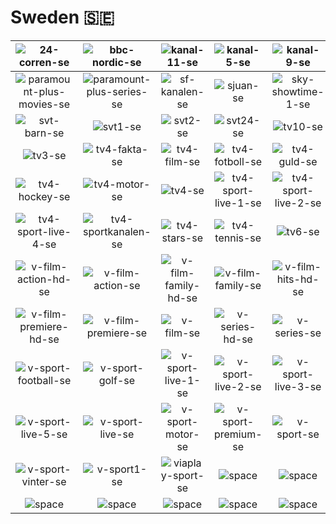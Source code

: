 # Sweden 🇸🇪

| ![24-corren-se] | ![bbc-nordic-se] | ![kanal-11-se] | ![kanal-5-se] | ![kanal-9-se] | ![kunskapskanalen-se] |
|:---:|:---:|:---:|:---:|:---:|:---:|
| ![paramount-plus-movies-se] | ![paramount-plus-series-se] | ![sf-kanalen-se] | ![sjuan-se] | ![sky-showtime-1-se] | ![sky-showtime-2-se] |
| ![svt-barn-se] | ![svt1-se] | ![svt2-se] | ![svt24-se] | ![tv10-se] | ![tv12-se] |
| ![tv3-se] | ![tv4-fakta-se] | ![tv4-film-se] | ![tv4-fotboll-se] | ![tv4-guld-se] | ![tv4-hits-se] |
| ![tv4-hockey-se] | ![tv4-motor-se] | ![tv4-se] | ![tv4-sport-live-1-se] | ![tv4-sport-live-2-se] | ![tv4-sport-live-3-se] |
| ![tv4-sport-live-4-se] | ![tv4-sportkanalen-se] | ![tv4-stars-se] | ![tv4-tennis-se] | ![tv6-se] | ![tv8-se] |
| ![v-film-action-hd-se] | ![v-film-action-se] | ![v-film-family-hd-se] | ![v-film-family-se] | ![v-film-hits-hd-se] | ![v-film-hits-se] |
| ![v-film-premiere-hd-se] | ![v-film-premiere-se] | ![v-film-se] | ![v-series-hd-se] | ![v-series-se] | ![v-sport-extra-se] |
| ![v-sport-football-se] | ![v-sport-golf-se] | ![v-sport-live-1-se] | ![v-sport-live-2-se] | ![v-sport-live-3-se] | ![v-sport-live-4-se] |
| ![v-sport-live-5-se] | ![v-sport-live-se] | ![v-sport-motor-se] | ![v-sport-premium-se] | ![v-sport-se] | ![v-sport-ultrahd-se] |
| ![v-sport-vinter-se] | ![v-sport1-se] | ![viaplay-sport-se] | ![space] | ![space] | ![space] |
| ![space]| ![space]| ![space]| ![space]| ![space]| ![space]|


[24-corren-se]:24-corren-se.png
[bbc-nordic-se]:bbc-nordic-se.png
[kanal-11-se]:kanal-11-se.png
[kanal-5-se]:kanal-5-se.png
[kanal-9-se]:kanal-9-se.png
[kunskapskanalen-se]:kunskapskanalen-se.png
[paramount-plus-movies-se]:paramount-plus-movies-se.png
[paramount-plus-series-se]:paramount-plus-series-se.png
[sf-kanalen-se]:sf-kanalen-se.png
[sjuan-se]:sjuan-se.png
[sky-showtime-1-se]:sky-showtime-1-se.png
[sky-showtime-2-se]:sky-showtime-2-se.png
[svt-barn-se]:svt-barn-se.png
[svt1-se]:svt1-se.png
[svt2-se]:svt2-se.png
[svt24-se]:svt24-se.png
[tv10-se]:tv10-se.png
[tv12-se]:tv12-se.png
[tv3-se]:tv3-se.png
[tv4-fakta-se]:tv4-fakta-se.png
[tv4-film-se]:tv4-film-se.png
[tv4-fotboll-se]:tv4-fotboll-se.png
[tv4-guld-se]:tv4-guld-se.png
[tv4-hits-se]:tv4-hits-se.png
[tv4-hockey-se]:tv4-hockey-se.png
[tv4-motor-se]:tv4-motor-se.png
[tv4-se]:tv4-se.png
[tv4-sport-live-1-se]:tv4-sport-live-1-se.png
[tv4-sport-live-2-se]:tv4-sport-live-2-se.png
[tv4-sport-live-3-se]:tv4-sport-live-3-se.png
[tv4-sport-live-4-se]:tv4-sport-live-4-se.png
[tv4-sportkanalen-se]:tv4-sportkanalen-se.png
[tv4-stars-se]:tv4-stars-se.png
[tv4-tennis-se]:tv4-tennis-se.png
[tv6-se]:tv6-se.png
[tv8-se]:tv8-se.png
[v-film-action-hd-se]:v-film-action-hd-se.png
[v-film-action-se]:v-film-action-se.png
[v-film-family-hd-se]:v-film-family-hd-se.png
[v-film-family-se]:v-film-family-se.png
[v-film-hits-hd-se]:v-film-hits-hd-se.png
[v-film-hits-se]:v-film-hits-se.png
[v-film-premiere-hd-se]:v-film-premiere-hd-se.png
[v-film-premiere-se]:v-film-premiere-se.png
[v-film-se]:v-film-se.png
[v-series-hd-se]:v-series-hd-se.png
[v-series-se]:v-series-se.png
[v-sport-extra-se]:v-sport-extra-se.png
[v-sport-football-se]:v-sport-football-se.png
[v-sport-golf-se]:v-sport-golf-se.png
[v-sport-live-1-se]:v-sport-live-1-se.png
[v-sport-live-2-se]:v-sport-live-2-se.png
[v-sport-live-3-se]:v-sport-live-3-se.png
[v-sport-live-4-se]:v-sport-live-4-se.png
[v-sport-live-5-se]:v-sport-live-5-se.png
[v-sport-live-se]:v-sport-live-se.png
[v-sport-motor-se]:v-sport-motor-se.png
[v-sport-premium-se]:v-sport-premium-se.png
[v-sport-se]:v-sport-se.png
[v-sport-ultrahd-se]:v-sport-ultrahd-se.png
[v-sport-vinter-se]:v-sport-vinter-se.png
[v-sport1-se]:v-sport1-se.png
[viaplay-sport-se]:viaplay-sport-se.png

[space]:../../../misc/space-1500.png "Space"

